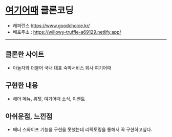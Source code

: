 # [여기어때](https://www.goodchoice.kr/) 클론코딩

- 래퍼런스 https://www.goodchoice.kr/
- 배포주소 : https://willowy-truffle-a69129.netlify.app/

---

## 클론한 사이트

- 야놀자와 더불어 국내 대표 숙박서비스 회사 여기어때

## 구현한 내용

- 해더 메뉴, 위젯, 여기어때 소식, 이벤트

## 아쉬운점, 느낀점

- 배너 스와이프 기능을 구현을 못했는데 리펙토링을 통해서 꼭 구현하고싶다.
